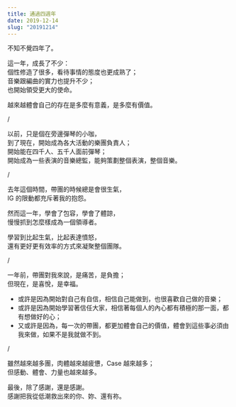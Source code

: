 ```yaml
---
title: 通過四週年
date: 2019-12-14
slug: "20191214"
---
```


不知不覺四年了。

這一年，成長了不少：\
個性修造了很多，看待事情的態度也更成熟了；\
音樂跟編曲的實力也提升不少；\
也開始領受更大的使命。

越來越體會自己的存在是多麼有意義，是多麼有價值。

/

以前，只是個在旁邊彈琴的小咖，\
到了現在，開始成為各大活動的樂團負責人；\
開始能在四千人、五千人面前彈琴；\
開始成為一些表演的音樂總監，能夠策劃整個表演，整個音樂。

/

去年這個時間，帶團的時候總是會很生氣，\
IG 的限動都充斥著我的抱怨。

然而這一年，學會了包容，學會了體諒，\
慢慢抓到怎麼樣成為一個領導者。

學習到比起生氣，比起表達憤怒，\
還有更好更有效率的方式來凝聚整個團隊。

/

一年前，帶團對我來說，是痛苦，是負擔；\
但現在，是喜悅，是幸福。

- 或許是因為開始對自己有自信，相信自己能做到，也很喜歡自己做的音樂；
- 或許是因為開始學習著信任大家，相信著每個人的內心都有積極的那一面，都有想做好的心；
- 又或許是因為，每一次的帶團，都更加體會自己的價值，體會到這些事必須由我來做，如果不是我就做不到。

/

雖然越來越多團，肉體越來越疲憊，Case 越來越多；\
但感動、體會、力量也越來越多。

最後，除了感謝，還是感謝。\
感謝把我從低潮救出來的你、妳、還有祢。
